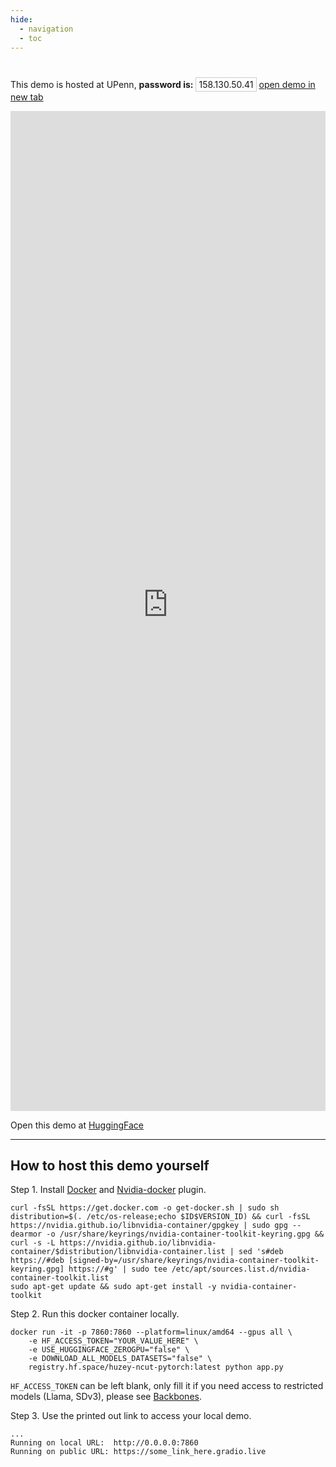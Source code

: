 ```yaml
---
hide:
  - navigation
  - toc
---
```


#

<style>
	.copy-code {
		display: inline-block;
		white-space: nowrap;
		border: 1px solid #ccc;
		padding: 2px 4px;
		cursor: pointer;
		user-select: none;
		position: relative;
	}
	.tooltip {
		position: absolute;
		bottom: 100%;
		left: 50%;
		transform: translateX(-50%);
		padding: 5px;
		border-radius: 4px;
		white-space: nowrap;
		opacity: 0;
		transition: opacity 0.3s;
		pointer-events: none;
		z-index: 1000;
	}
	.tooltip.show {
		opacity: 1;
	}
</style>

This demo is hosted at UPenn, **password is:** 
<span class="copy-code" onclick="copyToClipboard('158.130.50.41')">
	158.130.50.41
	<span class="tooltip" id="tooltip">Copied!</span>
</span>
<a href="https://that-black-mahine-under-my-desk-please-dont-kick-it.loca.lt/" target="_blank" >open demo in new tab</a>

<script>
	function copyToClipboard(text) {
		navigator.clipboard.writeText(text).then(() => {
			const tooltip = document.getElementById('tooltip');
			tooltip.classList.add('show');
			
			setTimeout(() => {
				tooltip.classList.remove('show');
			}, 2000); // Message will be visible for 2 seconds
		}).catch(err => {
			console.error('Failed to copy passcode:', err);
		});
	}
</script>

<iframe
	src="https://that-black-mahine-under-my-desk-please-dont-kick-it.loca.lt/"
	frameborder="0"
	width="100%"
	height="1600"
></iframe>


Open this demo at 
<a href="https://huggingface.co/spaces/huzey/ncut-pytorch" target="_blank">
HuggingFace
</a>
<!-- <a href="https://huggingface.co/spaces/huzey/ncut-pytorch" target="_blank" style="width: 30%; text-align: center; background-color: #FF5733; color: white; padding: 10px 20px; text-decoration: none; border-radius: 5px;">
🤗 HuggingFace Demo
</a> -->


---

## How to host this demo yourself

Step 1. Install [Docker](https://www.docker.com/) and [Nvidia-docker](https://docs.nvidia.com/datacenter/cloud-native/container-toolkit/latest/install-guide.html) plugin.

```shell
curl -fsSL https://get.docker.com -o get-docker.sh | sudo sh
distribution=$(. /etc/os-release;echo $ID$VERSION_ID) && curl -fsSL https://nvidia.github.io/libnvidia-container/gpgkey | sudo gpg --dearmor -o /usr/share/keyrings/nvidia-container-toolkit-keyring.gpg && curl -s -L https://nvidia.github.io/libnvidia-container/$distribution/libnvidia-container.list | sed 's#deb https://#deb [signed-by=/usr/share/keyrings/nvidia-container-toolkit-keyring.gpg] https://#g' | sudo tee /etc/apt/sources.list.d/nvidia-container-toolkit.list
sudo apt-get update && sudo apt-get install -y nvidia-container-toolkit
```

Step 2. Run this docker container locally. 

```
docker run -it -p 7860:7860 --platform=linux/amd64 --gpus all \
	-e HF_ACCESS_TOKEN="YOUR_VALUE_HERE" \
	-e USE_HUGGINGFACE_ZEROGPU="false" \
	-e DOWNLOAD_ALL_MODELS_DATASETS="false" \
	registry.hf.space/huzey-ncut-pytorch:latest python app.py
```

`HF_ACCESS_TOKEN` can be left blank, only fill it if you need access to restricted models (Llama, SDv3), please see [Backbones](backbones.md).

Step 3. Use the printed out link to access your local demo.

```
...
Running on local URL:  http://0.0.0.0:7860
Running on public URL: https://some_link_here.gradio.live
```